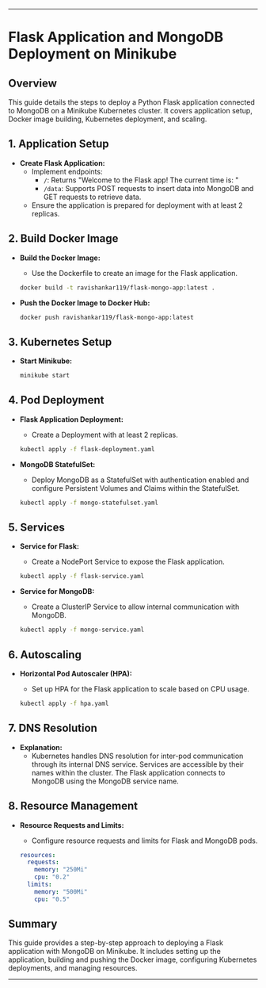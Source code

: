 
---

# Flask Application and MongoDB Deployment on Minikube

## Overview

This guide details the steps to deploy a Python Flask application connected to MongoDB on a Minikube Kubernetes cluster. It covers application setup, Docker image building, Kubernetes deployment, and scaling.

## 1. **Application Setup**

- **Create Flask Application:**
  - Implement endpoints:
    - `/`: Returns "Welcome to the Flask app! The current time is: <Date and Time>"
    - `/data`: Supports POST requests to insert data into MongoDB and GET requests to retrieve data.
  - Ensure the application is prepared for deployment with at least 2 replicas.

## 2. **Build Docker Image**

- **Build the Docker Image:**
  - Use the Dockerfile to create an image for the Flask application.

  ```bash
  docker build -t ravishankar119/flask-mongo-app:latest .
  ```

- **Push the Docker Image to Docker Hub:**

  ```bash
  docker push ravishankar119/flask-mongo-app:latest
  ```

## 3. **Kubernetes Setup**

- **Start Minikube:**

  ```bash
  minikube start
  ```

## 4. **Pod Deployment**

- **Flask Application Deployment:**
  - Create a Deployment with at least 2 replicas.

  ```bash
  kubectl apply -f flask-deployment.yaml
  ```

- **MongoDB StatefulSet:**
  - Deploy MongoDB as a StatefulSet with authentication enabled and configure Persistent Volumes and Claims within the StatefulSet.

  ```bash
  kubectl apply -f mongo-statefulset.yaml
  ```

## 5. **Services**

- **Service for Flask:**
  - Create a NodePort Service to expose the Flask application.

  ```bash
  kubectl apply -f flask-service.yaml
  ```

- **Service for MongoDB:**
  - Create a ClusterIP Service to allow internal communication with MongoDB.

  ```bash
  kubectl apply -f mongo-service.yaml
  ```

## 6. **Autoscaling**

- **Horizontal Pod Autoscaler (HPA):**
  - Set up HPA for the Flask application to scale based on CPU usage.

  ```bash
  kubectl apply -f hpa.yaml
  ```

## 7. **DNS Resolution**

- **Explanation:**
  - Kubernetes handles DNS resolution for inter-pod communication through its internal DNS service. Services are accessible by their names within the cluster. The Flask application connects to MongoDB using the MongoDB service name.

## 8. **Resource Management**

- **Resource Requests and Limits:**
  - Configure resource requests and limits for Flask and MongoDB pods.

  ```yaml
  resources:
    requests:
      memory: "250Mi"
      cpu: "0.2"
    limits:
      memory: "500Mi"
      cpu: "0.5"
  ```

## Summary

This guide provides a step-by-step approach to deploying a Flask application with MongoDB on Minikube. It includes setting up the application, building and pushing the Docker image, configuring Kubernetes deployments, and managing resources.

---
